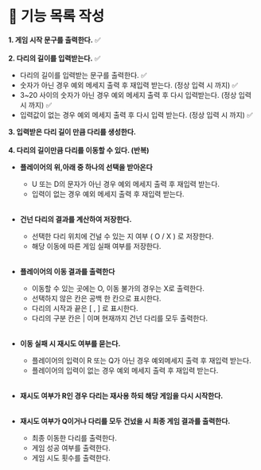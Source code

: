 
# 🎯 기능 목록 작성

**1. 게임 시작 문구를 출력한다.** ✅ </br></br> 
**2. 다리의 길이를 입력받는다.** ✅
*  다리의 길이를 입력받는 문구를 출력한다. ✅
*  숫자가 아닌 경우 예외 메세지 출력 후 재입력 받는다. (정상 입력 시 까지) ✅
*  3~20 사이의 숫자가 아닌 경우 예외 메세지 출력 후 다시 입력받는다. (정상 입력 시 까지) ✅
*  입력값이 없는 경우 예외 메세지 출력 후 다시 입력 받는다. (정상 입력 시 까지) ✅  </br>

**3. 입력받은 다리 길이 만큼 다리를 생성한다.** </br></br>
**4. 다리의 길이만큼 다리를 이동할 수 있다. (반복)**

* **플레이어의 위,아래 중 하나의 선택을 받아온다**
    * U 또는 D의 문자가 아닌 경우 예외 메세지 출력 후 재입력 받는다.
    * 입력이 없는 경우 예외 메세지 출력 후 재입력 받는다. </br> </br>

* **건넌 다리의 결과를 계산하여 저장한다.**
    * 선택한 다리 위치에 건널 수 있는 지 여부 ( O / X ) 로 저장한다.
    * 해당 이동에 따른 게임 실패 여부를 저장한다. </br> </br>

* **플레이어의 이동 결과를 출력한다**
    * 이동할 수 있는 곳에는 O, 이동 불가의 경우는 X로 출력한다.
    * 선택하지 않은 칸은 공백 한 칸으로 표시한다.
    * 다리의 시작과 끝은 [ , ] 로 표시한다.
    * 다리의 구분 칸은 | 이며 현재까지 건넌 다리를 모두 출력한다.  </br> </br>

* **이동 실패 시 재시도 여부를 묻는다.**
    * 플레이어의 입력이 R 또는 Q가 아닌 경우 예외메세지 출력 후 재입력 받는다.
    * 플레이어의 입력이 없는 경우 예외 메세지 출력 후 재입력 받는다. </br></br>

* **재시도 여부가 R인 경우 다리는 재사용 하되 해당 게임을 다시 시작한다.**</br></br>

* **재시도 여부가 Q이거나 다리를 모두 건넜을 시 최종 게임 결과를 출력한다.**
    * 최종 이동한 다리를 출력한다.
    * 게임 성공 여부를 출력한다.
    * 게임 시도 횟수를 출력한다. 

    